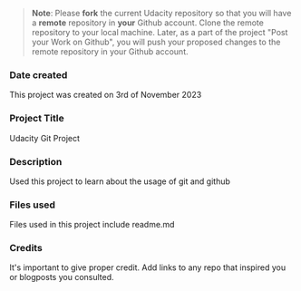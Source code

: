 >**Note**: Please **fork** the current Udacity repository so that you will have a **remote** repository in **your** Github account. Clone the remote repository to your local machine. Later, as a part of the project "Post your Work on Github", you will push your proposed changes to the remote repository in your Github account.

### Date created
This project was created on 3rd of November 2023

### Project Title
Udacity Git Project

### Description
Used this project to learn about the usage of git and github

### Files used
Files used in this project include readme.md

### Credits
It's important to give proper credit. Add links to any repo that inspired you or blogposts you consulted.

